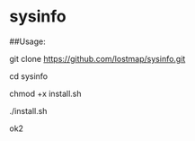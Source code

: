 # sysinfo

##Usage:

git clone https://github.com/lostmap/sysinfo.git

cd sysinfo

chmod +x install.sh

./install.sh


ok2